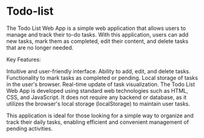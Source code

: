 # Todo-list
The Todo List Web App is a simple web application that allows users to manage and track their to-do tasks. With this application, users can add new tasks, mark them as completed, edit their content, and delete tasks that are no longer needed.

Key Features:

Intuitive and user-friendly interface.
Ability to add, edit, and delete tasks.
Functionality to mark tasks as completed or pending.
Local storage of tasks in the user's browser.
Real-time update of task visualization.
The Todo List Web App is developed using standard web technologies such as HTML, CSS, and JavaScript. It does not require any backend or database, as it utilizes the browser's local storage (localStorage) to maintain user tasks.

This application is ideal for those looking for a simple way to organize and track their daily tasks, enabling efficient and convenient management of pending activities.
